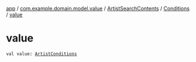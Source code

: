 [app](../../../index.md) / [com.example.domain.model.value](../../index.md) / [ArtistSearchContents](../index.md) / [Conditions](index.md) / [value](./value.md)

# value

`val value: `[`ArtistConditions`](../../-artist-conditions/index.md)
